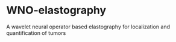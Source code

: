 # WNO-elastography
A wavelet neural operator based elastography for localization and quantification of tumors
